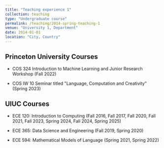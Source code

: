 ```yaml
---
title: "Teaching experience 1"
collection: teaching
type: "Undergraduate course"
permalink: /teaching/2014-spring-teaching-1
venue: "University 1, Department"
date: 2014-01-01
location: "City, Country"
---
```


## Princeton University Courses

- COS 324 Introduction to Machine Learning and Junior Research Workshop (Fall 2022)

- COS IW 10 Seminar titled "Language, Computation and Creativity" (Spring 2023)

## UIUC Courses

- ECE 120: Introduction to Computing (Fall 2016, Fall 2017, Fall 2020, Fall 2021, Fall 2023, Spring 2024, Fall 2024, Spring 2025)

- ECE 365: Data Science and Engineering (Fall 2019, Spring 2020)

- ECE 594: Mathematical Models of Language (Spring 2021, Spring 2022)
